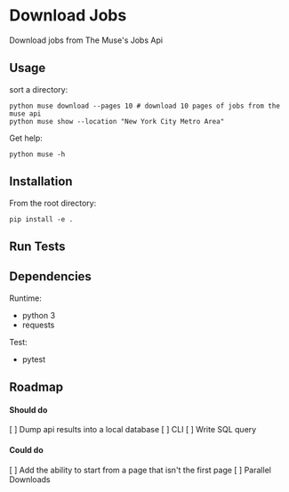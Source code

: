 # Download Jobs
Download jobs from The Muse's Jobs Api

## Usage
sort a directory:

    python muse download --pages 10 # download 10 pages of jobs from the muse api
    python muse show --location "New York City Metro Area"

Get help:

    python muse -h

## Installation

From the root directory:

    pip install -e .

## Run Tests

## Dependencies

Runtime:
* python 3
* requests

Test:
* pytest

## Roadmap
#### Should do
[ ] Dump api results into a local database
[ ] CLI
[ ] Write SQL query

#### Could do
[ ] Add the ability to start from a page that isn't the first page
[ ] Parallel Downloads

